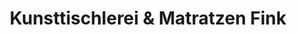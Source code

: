 ---
title: "Kunsttischlerei & Matratzen Fink"
url: /innsbruck/kunsttischlerei-und-matratzen-fink/
shop: Betten
---